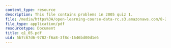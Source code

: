 ```yaml
---
content_type: resource
description: This file contains problems in 2005 quiz 1.
file: /media/https%3A/open-learning-course-data-rc.s3.amazonaws.com/8-282j-introduction-to-astronomy-spring-2006/5b7c67d69782f6a83f8c1646bd00d1e6_q1_05.pdf
file_type: application/pdf
resourcetype: Document
title: q1_05.pdf
uid: 5b7c67d6-9782-f6a8-3f8c-1646bd00d1e6
---
```

